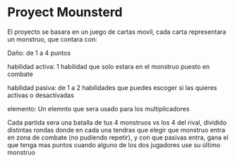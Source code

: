 # Proyect Mounsterd

El proyecto se basara en un juego de cartas movil, cada carta representara un monstruo, que contara con:

Daño: de 1 a 4 puntos

habilidad activa: 1 habilidad que solo estara en el monstruo puesto en combate

habilidad pasiva: de 1 a 2 habilidades que puedes escoger si las quieres activas o desactivadas 

elemento: Un elemnto que sera usado para los multiplicadores

Cada partida sera una batalla de tus 4 monstruos vs los 4 del rival, dividido distintas rondas donde en cada una tendras que elegir que monstruo entra en zona de combate (no pudiendo repetir), y con que pasivas entra, gana el que tenga mas puntos cuando alguno de los dos jugadores use su último monstruo  
